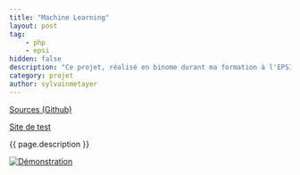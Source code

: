 ```yaml
---
title: "Machine Learning"
layout: post
tag: 
    - php
    - epsi
hidden: false
description: "Ce projet, réalisé en binome durant ma formation à l'EPSI avait pour but de découvrir le fonctionnement des algorithmes de machine learning."
category: projet
author: sylvainmetayer
---
```


[Sources (Github)](https://github.com/EPSIBordeaux/epsi-expert-system)

[Site de test](https://machine-learning.epsi-bordeaux.fr/)

{{ page.description }}

[![Démonstration](/assets/images/projets/machine_learning.gif)](https://machine-learning.epsi-bordeaux.fr/)
